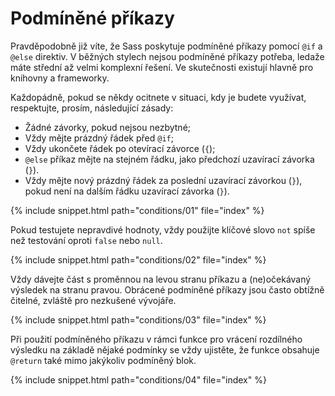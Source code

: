 
# Podmíněné příkazy

Pravděpodobně již víte, že Sass poskytuje podmíněné příkazy pomocí `@if` a `@else` direktiv. V běžných stylech nejsou podmíněné příkazy potřeba, ledaže máte střední až velmi komplexní řešení. Ve skutečnosti existují hlavně pro knihovny a frameworky.

Každopádně, pokud se někdy ocitnete v situaci, kdy je budete využívat, respektujte, prosím, následující zásady:

* Žádné závorky, pokud nejsou nezbytné;
* Vždy mějte prázdný řádek před `@if`;
* Vždy ukončete řádek po otevírací závorce (`{`);
* `@else` příkaz mějte na stejném řádku, jako předchozí uzavírací závorka (`}`).
* Vždy mějte nový prázdný řádek za poslední uzavírací závorkou (`}`), pokud není na dalším řádku uzavírací závorka (`}`).

{% include snippet.html path="conditions/01" file="index" %}

Pokud testujete nepravdivé hodnoty, vždy použijte klíčové slovo `not` spíše než testování oproti `false` nebo `null`.

{% include snippet.html path="conditions/02" file="index" %}

Vždy dávejte část s proměnnou na levou stranu příkazu a (ne)očekávaný výsledek na stranu pravou. Obrácené podmíněné příkazy jsou často obtížně čitelné, zvláště pro nezkušené vývojáře.

{% include snippet.html path="conditions/03" file="index" %}

Při použití podmíněného příkazu v rámci funkce pro vrácení rozdílného výsledku na základě nějaké podmínky se vždy ujistěte, že funkce obsahuje `@return` také mimo jakýkoliv podmíněný blok.

{% include snippet.html path="conditions/04" file="index" %}
